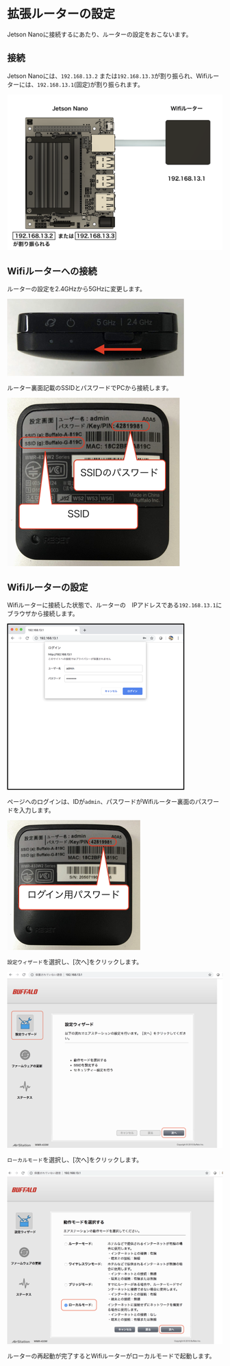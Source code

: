 # 拡張ルーターの設定

Jetson Nanoに接続するにあたり、ルーターの設定をおこないます。

## 接続

Jetson Nanoには、`192.168.13.2` または`192.168.13.3`が割り振られ、Wifiルーターには、`192.168.13.1`(固定)が割り振られます。

![](./img/wifi000.png)

## Wifiルーターへの接続

ルーターの設定を2.4GHzから5GHzに変更します。

![](./img/wifi001.png)


ルーター裏面記載のSSIDとパスワードでPCから接続します。

![](./img/wifi002.png)

## Wifiルーターの設定

Wifiルーターに接続した状態で、ルーターの　IPアドレスである`192.168.13.1`にブラウザから接続します。

![](./img/wifi003.png)

ページへのログインは、IDが`admin`、パスワードがWifiルーター裏面のパスワードを入力します。

![](./img/wifi004.png)

`設定ウィザード`を選択し、[次へ]をクリックします。

![](./img/router002.png)

`ローカルモード`を選択し、[次へ]をクリックします。

![](./img/router003.png)

ルーターの再起動が完了するとWifiルーターがローカルモードで起動します。